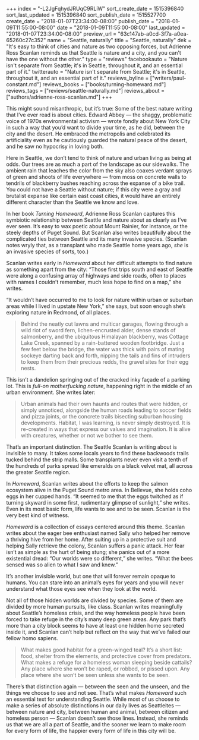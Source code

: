 +++
index = "-L2JgFqhydJRUqC9RLiW"
sort_create_date = 1515396840
sort_last_updated = 1515396840
sort_publish_date = 1515527700
create_date = "2018-01-07T23:34:00-08:00"
publish_date = "2018-01-09T11:55:00-08:00"
date = "2018-01-09T11:55:00-08:00"
last_updated = "2018-01-07T23:34:00-08:00"
preview_url = "63c147ab-a0cd-3f7a-a0ea-65260c27c352"
name = "Seattle, naturally"
title = "Seattle, naturally"
dek = "It's easy to think of cities and nature as two opposing forces, but Adrienne Ross Scanlan reminds us that Seattle is nature and a city, and you can't have the one without the other."
type = "reviews"
facebookauto = "Nature isn't separate from Seattle; it's in Seattle, throughout it, and an essential part of it."
twitterauto = "Nature isn't separate from Seattle; it's in Seattle, throughout it, and an essential part of it."
reviews_byline = ["writers/paul-constant.md"]
reviews_books = ["books/turning-homeward.md"]
reviews_tags = ["reviews/seattle-naturally.md"]
reviews_about = ["authors/adrienne-ross-scanlan.md"]
+++

This might sound misanthropic, but it’s true: Some of the best nature writing that I’ve ever read is about cities. Edward Abbey — the shaggy, problematic voice of 1970s environmental activism — wrote fondly about New York City in such a way that you’d want to divide your time, as he did, between the city and the desert. He embraced the metropolis and celebrated its artificiality even as he cautiously guarded the natural peace of the desert, and he saw no hypocrisy in loving both.

Here in Seattle, we don’t tend to think of nature and urban living as being at odds. Our trees are as much a part of the landscape as our sidewalks. The ambient rain that leaches the color from the sky also coaxes verdant sprays of green and shoots of life everywhere — from moss on concrete walls to tendrils of blackberry bushes reaching across the expanse of a bike trail. You could not have a Seattle without nature; if this city were a gray and brutalist expanse like certain east coast cities, it would have an entirely different character than the Seattle we know and love.

In her book *Turning Homeward*, Adrienne Ross Scanlan captures this symbiotic relationship between Seattle and nature about as clearly as I’ve ever seen. It’s easy to wax poetic about Mount Rainier, for instance, or the steely depths of Puget Sound. But Scanlan also writes beautifully about the complicated ties between Seattle and its many invasive species. (Scanlan notes wryly that, as a transplant who made Seattle home years ago, *she* is an invasive species of sorts, too.)

Scanlan writes early in *Homeward* about her difficult attempts to find nature as something apart from the city: “Those first trips south and east of Seattle were along a confusing array of highways and side roads, often to places with names I couldn’t remember, much less hope to find on a map,” she writes. 

“It wouldn’t have occurred to me to look for nature within urban or suburban areas while I lived in upstate New York,” she says, but soon enough she’s exploring nature in Redmond, of all places. 

<blockquote>Behind the neatly cut lawns and multicar garages, flowing through a wild riot of sword fern, lichen-encrusted alder, dense stands of salmonberry, and the ubiquitous Himalayan blackberry, was Cottage Lake Creek, spanned by a rain-battered wooden footbridge. Just a few feet below the bridge, the water was thick with pairs of mating sockeye darting back and forth, nipping the tails and fins of intruders to keep them from their precious redds, the gravel sites for their egg nests.</blockquote>

This isn’t a dandelion springing out of the cracked inky façade of a parking lot. This is *full-on motherfucking nature*, happening right in the middle of an urban environment. She writes later:

<blockquote>Urban animals had their own haunts and routes that were hidden, or simply unnoticed, alongside the human roads leading to soccer fields and pizza joints, or the concrete trails bisecting suburban housing developments. Habitat, I was learning, is never simply destroyed. It is re-created in ways that express our values and imagination. It is alive with creatures, whether or not we bother to see them.</blockquote>

That’s an important distinction. The Seattle Scanlan is writing about is invisible to many. It takes some locals years to find these backwoods trails tucked behind the strip malls. Some transplants never even visit a tenth of the hundreds of parks spread like emeralds on a black velvet mat, all across the greater Seattle region. 

In *Homeward*, Scanlan writes about the efforts to keep the salmon ecosystem alive in the Puget Sound metro area. In Bellevue, she holds coho eggs in her cupped hands. “It seemed to me that the eggs twitched as if turning skyward in some first, rudimentary glimpse of sunlight,” she writes. Even in its most basic form, life wants to see and to be seen. Scanlan is the very best kind of witness.

*Homeward* is a collection of essays centered around this theme. Scanlan writes about the eager bee enthusiast named Sally who helped her remove a thriving hive from her home. After suiting up in a protective suit and helping Sally retrieve the colony, Scanlan suffers a panic attack. Her fear isn’t as simple as the hurt of being stung; she panics out of a more existential dread: “Our worlds were so different,” she writes. “What the bees sensed was so alien to what I saw and knew.”

It’s another invisible world, but one that will forever remain opaque to humans. You can stare into an animal’s eyes for years and you will never understand what those eyes see when they look at the world.

Not all of those hidden worlds are divided by species. Some of them are divided by more human pursuits, like class. Scanlan writes meaningfully about Seattle’s homeless crisis, and the way homeless people have been forced to take refuge in the city’s many deep green areas. Any park that’s more than a city block seems to have at least one hidden home secreted inside it, and Scanlan can’t help but reflect on the way that we’ve failed our fellow homo sapiens.

<blockquote>What makes good habitat for a green-winged teal? It’s a short list: food, shelter from the elements, and protective cover from predators. What makes a refuge for a homeless woman sleeping beside cattails? Any place where she won’t be raped, or robbed, or pissed upon. Any place where she won’t be seen unless she wants to be seen.</blockquote>

There’s that distinction again — between the seen and the unseen, and the things we choose to see and not see. That’s what makes *Homeward* such an essential text for understanding Seattle. While most of us choose to make a series of absolute distinctions in our daily lives as Seattleites — between nature and city, between human and animal, between citizen and homeless person — Scanlan doesn’t see those lines. Instead, she reminds us that we are all a part of Seattle, and the sooner we learn to make room for every form of life, the happier every form of life in this city will be.
